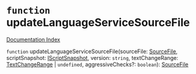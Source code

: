# `function` updateLanguageServiceSourceFile

[Documentation Index](../README.md)

`function` updateLanguageServiceSourceFile(sourceFile: [SourceFile](../private.interface.SourceFile/README.md), scriptSnapshot: [IScriptSnapshot](../private.interface.IScriptSnapshot/README.md), version: `string`, textChangeRange: [TextChangeRange](../private.interface.TextChangeRange/README.md) | `undefined`, aggressiveChecks?: `boolean`): [SourceFile](../private.interface.SourceFile/README.md)